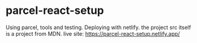 # parcel-react-setup
Using parcel, tools and testing. 
Deploying with netlify.
the project src itself is a project from MDN.
live site: https://parcel-react-setup.netlify.app/
